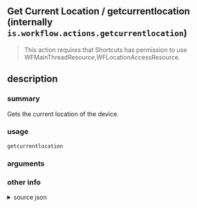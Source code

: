 
## Get Current Location / getcurrentlocation (internally `is.workflow.actions.getcurrentlocation`)


> This action requires that Shortcuts has permission to use WFMainThreadResource,WFLocationAccessResource.


## description
### summary
Gets the current location of the device.


### usage
`getcurrentlocation `

### arguments


### other info

<details><summary>source json</summary>
```json
{
	"ActionClass": "WFGetCurrentLocationAction",
	"ActionKeywords": [
		"gps",
		"map",
		"place",
		"address"
	],
	"Category": "Location",
	"Description": {
		"DescriptionSummary": "Gets the current location of the device."
	},
	"IconName": "Location.png",
	"Name": "Get Current Location",
	"Output": {
		"Multiple": false,
		"OutputName": "Current Location",
		"Types": [
			"CLLocation"
		]
	},
	"RequiredResources": [
		"WFMainThreadResource",
		"WFLocationAccessResource"
	],
	"ShortName": "Current Location",
	"UnsupportedEnvironments": [
		"Background"
	]
}
```
</details>

